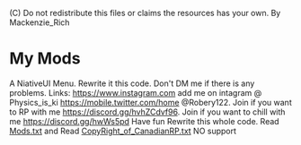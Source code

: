 (C) Do not redistribute this files or claims the resources has your own. 
By Mackenzie_Rich
# My Mods
A NiativeUI Menu. Rewrite it this code. Don't  DM me if there is any problems.
Links:
https://www.instagram.com add me on intagram @ Physics_is_ki
https://mobile.twitter.com/home @Robery122.
Join if you want to RP with me https://discord.gg/hvhZCdvf96.
Join if you want to chill with me https://discord.gg/hwWs5pd
Have fun
Rewrite this whole code. 
 Read [Mods.txt](https://github.com/ReachardKing/NiativeUI-Menu/files/6345803/Mods.txt) and 
Read [CopyRight_of_CanadianRP.txt](https://github.com/ReachardKing/NiativeUI-Menu/files/6345809/CopyRight_of_CanadianRP.txt)
NO support 

